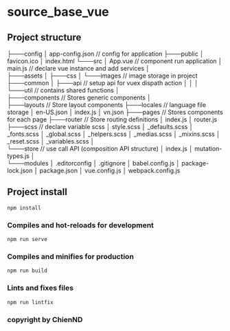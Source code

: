 # source_base_vue

## Project structure

├───config
│       app-config.json // config for application
├───public
│       favicon.ico
│       index.html
└───src
    │   App.vue // component run application
    │   main.js // declare vue instance and add services
    │   
    ├───assets
    │   ├───css
    │   └───images // image storage in project
    ├───common
    │   ├───api // setup api for vuex dispath action
    │   │
    │   └───util // contains shared functions 
    │           
    ├───components // Stores generic components 
    │       
    ├───layouts // Store layout components 
    ├───locales // language file storage 
    │       en-US.json
    │       index.js
    │       vn.json
    ├───pages // Stores components for each page 
    ├───router // Store routing definitions 
    │       index.js
    │       router.js
    ├───scss // declare variable scss
    │       style.scss
    │       _defaults.scss
    │       _fonts.scss
    │       _global.scss
    │       _helpers.scss
    │       _medias.scss
    │       _mixins.scss
    │       _reset.scss
    │       _variables.scss
    │       
    └───store // use call API (composition API structure)
        │   index.js
        │   mutation-types.js
        │   
        └───modules
│   .editorconfig
│   .gitignore
│   babel.config.js
│   package-lock.json
│   package.json
│   vue.config.js
│   webpack.config.js

## Project install
```
npm install
```

### Compiles and hot-reloads for development
```
npm run serve
```

### Compiles and minifies for production
```
npm run build
```

### Lints and fixes files
```
npm run lintfix
```

### copyright by ChienND
